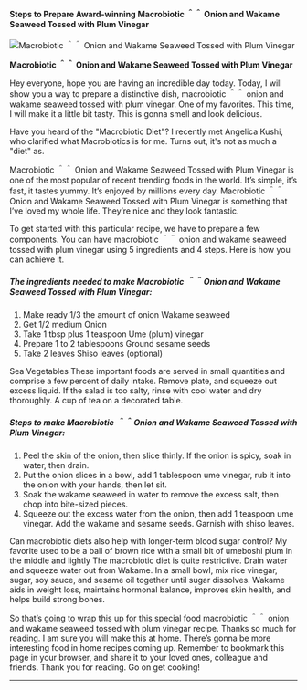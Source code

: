             

#### Steps to Prepare Award-winning Macrobiotic ＾＾ Onion and Wakame Seaweed Tossed with Plum Vinegar

![Macrobiotic ＾＾ Onion and Wakame Seaweed Tossed with Plum Vinegar](https://img-global.cpcdn.com/recipes/4591958518398976/751x532cq70/macrobiotic-%ef%bc%be%ef%bc%be-onion-and-wakame-seaweed-tossed-with-plum-vinegar-recipe-main-photo.jpg)

**Macrobiotic ＾＾ Onion and Wakame Seaweed Tossed with Plum Vinegar**

Hey everyone, hope you are having an incredible day today. Today, I will show you a way to prepare a distinctive dish, macrobiotic ＾＾ onion and wakame seaweed tossed with plum vinegar. One of my favorites. This time, I will make it a little bit tasty. This is gonna smell and look delicious.

Have you heard of the "Macrobiotic Diet"? I recently met Angelica Kushi, who clarified what Macrobiotics is for me. Turns out, it's not as much a "diet" as.

Macrobiotic ＾＾ Onion and Wakame Seaweed Tossed with Plum Vinegar is one of the most popular of recent trending foods in the world. It’s simple, it’s fast, it tastes yummy. It’s enjoyed by millions every day. Macrobiotic ＾＾ Onion and Wakame Seaweed Tossed with Plum Vinegar is something that I’ve loved my whole life. They’re nice and they look fantastic.

To get started with this particular recipe, we have to prepare a few components. You can have macrobiotic ＾＾ onion and wakame seaweed tossed with plum vinegar using 5 ingredients and 4 steps. Here is how you can achieve it.

##### The ingredients needed to make Macrobiotic ＾＾ Onion and Wakame Seaweed Tossed with Plum Vinegar:

1.  Make ready 1/3 the amount of onion Wakame seaweed
2.  Get 1/2 medium Onion
3.  Take 1 tbsp plus 1 teaspoon Ume (plum) vinegar
4.  Prepare 1 to 2 tablespoons Ground sesame seeds
5.  Take 2 leaves Shiso leaves (optional)

Sea Vegetables These important foods are served in small quantities and comprise a few percent of daily intake. Remove plate, and squeeze out excess liquid. If the salad is too salty, rinse with cool water and dry thoroughly. A cup of tea on a decorated table.

##### Steps to make Macrobiotic ＾＾ Onion and Wakame Seaweed Tossed with Plum Vinegar:

1.  Peel the skin of the onion, then slice thinly. If the onion is spicy, soak in water, then drain.
2.  Put the onion slices in a bowl, add 1 tablespoon ume vinegar, rub it into the onion with your hands, then let sit.
3.  Soak the wakame seaweed in water to remove the excess salt, then chop into bite-sized pieces.
4.  Squeeze out the excess water from the onion, then add 1 teaspoon ume vinegar. Add the wakame and sesame seeds. Garnish with shiso leaves.

Can macrobiotic diets also help with longer-term blood sugar control? My favorite used to be a ball of brown rice with a small bit of umeboshi plum in the middle and lightly The macrobiotic diet is quite restrictive. Drain water and squeeze water out from Wakame. In a small bowl, mix rice vinegar, sugar, soy sauce, and sesame oil together until sugar dissolves. Wakame aids in weight loss, maintains hormonal balance, improves skin health, and helps build strong bones.

So that’s going to wrap this up for this special food macrobiotic ＾＾ onion and wakame seaweed tossed with plum vinegar recipe. Thanks so much for reading. I am sure you will make this at home. There’s gonna be more interesting food in home recipes coming up. Remember to bookmark this page in your browser, and share it to your loved ones, colleague and friends. Thank you for reading. Go on get cooking!

* * *